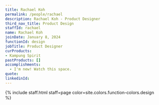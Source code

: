 ```yaml
---
title: Rachael Koh
permalink: /people/rachael
description: Rachael Koh - Product Designer
third_nav_title: Product Design
staffId: rachael
name: Rachael Koh
joinDate: January 8, 2024
functionId: design
jobTitle: Product Designer
curProducts:
- Kampung Spirit
pastProducts: []
accomplishments:
  - I'm new! Watch this space.
quote: 
linkedinId:
---
```


{% include staff.html staff=page color=site.colors.function-colors.design %}
